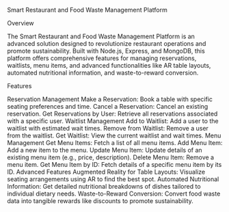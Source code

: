 Smart Restaurant and Food Waste Management Platform

Overview

The Smart Restaurant and Food Waste Management Platform is an advanced solution designed to revolutionize restaurant operations and promote sustainability. Built with Node.js, Express, and MongoDB, this platform offers comprehensive features for managing reservations, waitlists, menu items, and advanced functionalities like AR table layouts, automated nutritional information, and waste-to-reward conversion.

Features

Reservation Management
Make a Reservation: Book a table with specific seating preferences and time.
Cancel a Reservation: Cancel an existing reservation.
Get Reservations by User: Retrieve all reservations associated with a specific user.
Waitlist Management
Add to Waitlist: Add a user to the waitlist with estimated wait times.
Remove from Waitlist: Remove a user from the waitlist.
Get Waitlist: View the current waitlist and wait times.
Menu Management
Get Menu Items: Fetch a list of all menu items.
Add Menu Item: Add a new item to the menu.
Update Menu Item: Update details of an existing menu item (e.g., price, description).
Delete Menu Item: Remove a menu item.
Get Menu Item by ID: Fetch details of a specific menu item by its ID.
Advanced Features
Augmented Reality for Table Layouts: Visualize seating arrangements using AR to find the best spot.
Automated Nutritional Information: Get detailed nutritional breakdowns of dishes tailored to individual dietary needs.
Waste-to-Reward Conversion: Convert food waste data into tangible rewards like discounts to promote sustainability.
